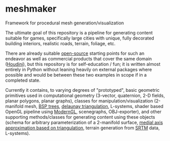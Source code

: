 # meshmaker
Framework for procedural mesh generation/visualization

The ultimate goal of this repository is a pipeline for generating content suitable for games, 
specifically large cities with unique, fully decorated building interiors, realistic roads, terrain, foliage, etc.

There are already suitable [open-source](https://github.com/magnificus/Procedural-Cities) starting points 
for such an endeavor as well as commercial products that cover the same domain ([Houdini](https://www.sidefx.com/)), 
but this repository is for self-education / fun; 
it is written almost entirely in Python without leaning heavily on external packages where possible 
and would be between these two examples in scope if in a completed state.

Currently it contains, to varying degrees of "prototyped", basic geometric primitives used in computational geometry 
(3-vector, quaternion, 2-D fields, planar polygons, planar graphs), 
classes for manipulation/visualization 
(2-manifold mesh, [BSP trees](https://github.com/evanw/csg.js/), 
[delaunay triangulation](https://people.eecs.berkeley.edu/~jrs/meshpapers/delnotes.pdf), L-systems, 
shader based OpenGL pipeline using [ModernGL](https://github.com/moderngl/moderngl), scenegraphs, OBJ-exporter), 
and other supporting methods/classes for generating content using these objects 
(schema for arbitrary parameterization of a 2-manifold surface, 
[medial axis approximation based on triangulation](https://www.sciencedirect.com/science/article/abs/pii/S0965997812000828), 
terrain generation from 
[SRTM](https://www.usgs.gov/centers/eros/science/usgs-eros-archive-digital-elevation-shuttle-radar-topography-mission-srtm-1-arc?qt-science_center_objects=0#qt-science_center_objects) 
data, L-systems).
